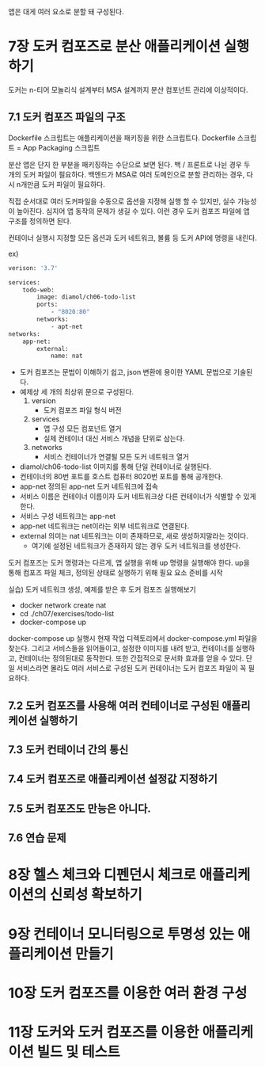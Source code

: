앱은 대게 여러 요소로 분할 돼 구성된다.

# 7장 도커 컴포즈로 분산 애플리케이션 실행하기
도커는 n-티어 모놀리식 설계부터 MSA 설계까지 분산 컴포넌트 관리에 이상적이다.

## 7.1 도커 컴포즈 파일의 구조
Dockerfile 스크립트는 애플리케이션을 패키징을 위한 스크립트다.
Dockerfile 스크립트 = App Packaging 스크립트

분산 앱은 단지 한 부분을 패키징하는 수단으로 보면 된다.
백 / 프론트로 나뉜 경우 두 개의 도커 파일이 필요하다.
백엔드가 MSA로 여러 도메인으로 분할 관리하는 경우, 다시 n개만큼 도커 파일이 필요하다.

직접 순서대로 여러 도커파일을 수동으로 옵션을 지정해 실행 할 수 있지만,
실수 가능성이 높아진다. 심지어 앱 동작의 문제가 생길 수 있다.
이런 경우 도커 컴포즈 파일에 앱 구조를 정의하면 된다.

컨테이너 실행시 지정할 모든 옵션과 도커 네트워크, 볼륨 등 도커 API에 명령을 내린다.

ex)
```dockerfile
verison: '3.7'

services:
    todo-web:
        image: diamol/ch06-todo-list
        ports:
            - "8020:80"
        networks:
            - apt-net
networks:
    app-net:
        external:
            name: nat
```
- 도커 컴포즈는 문법이 이해하기 쉽고, json 변환에 용이한 YAML 문법으로 기술된다.
- 예제상 세 개의 최상위 문으로 구성된다.
  1. version
     - 도커 컴포즈 파일 형식 버전
  2. services
     - 앱 구성 모든 컴포넌트 열거
     - 실제 컨테이너 대신 서비스 개념을 단위로 삼는다.
  3. networks
     - 서비스 컨테이너가 연결될 모든 도커 네트워크 열거
- diamol/ch06-todo-list 이미지를 통해 단일 컨테이너로 실행된다.
- 컨테이너의 80번 포트를 호스트 컴퓨터 8020번 포트를 통해 공개한다.
- app-net 정의된 app-net 도커 네트워크에 접속
- 서비스 이름은 컨테이너 이름이자 도커 네트워크상 다른 컨테이너가 식별할 수 있게 한다.
- 서비스 구성 네트워크는 app-net
- app-net 네트워크는 net이라는 외부 네트워크로 연결된다.
- external 의미는 nat 네트워크는 이미 존재하므로, 새로 생성하지말라는 것이다.
  - 여기에 설정된 네트워크가 존재하지 않는 경우 도커 네트워크를 생성한다.


도커 컴포즈는 도커 명령과는 다르게, 앱 실행을 위해 up 명령을 실행해야 한다.
up을 통해 컴포즈 파일 체크, 정의된 상태로 실행하기 위해 필요 요소 준비를 시작

실습) 도커 네트워크 생성, 예제를 받은 후 도커 컴포즈 실행해보기
- docker network create nat
- cd ./ch07/exercises/todo-list
- docker-compose up

docker-compose up 실행시 현재 작업 디렉토리에서 docker-compose.yml 파일을 찾는다.
그리고 서비스들을 읽어들이고, 설정한 이미지를 내려 받고, 컨테이너를 실행하고, 컨테이너는 정의된대로 동작한다.
또한 간접적으로 문서화 효과를 얻을 수 있다.
단일 서비스라면 몰라도 여러 서비스로 구성된 도커 컨테이너는 도커 컴포즈 파일이 꼭 필요하다.

## 7.2 도커 컴포즈를 사용해 여러 컨테이너로 구성된 애플리케이션 실행하기

## 7.3 도커 컨테이너 간의 통신

## 7.4 도커 컴포즈로 애플리케이션 설정값 지정하기

## 7.5 도커 컴포즈도 만능은 아니다.

## 7.6 연습 문제


# 8장 헬스 체크와 디펜던시 체크로 애플리케이션의 신뢰성 확보하기

# 9장 컨테이너 모니터링으로 투명성 있는 애플리케이션 만들기

# 10장 도커 컴포즈를 이용한 여러 환경 구성

# 11장 도커와 도커 컴포즈를 이용한 애플리케이션 빌드 및 테스트
